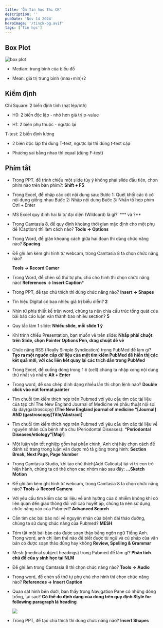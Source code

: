 ```yaml
---
title: 'Ôn Tin học Thi CK'
description: ''
pubDate: 'Nov 14 2024'
heroImage: '/tinck-bg.avif'
tags: ['Tin học']
---
```


## Box Plot

![box plot](/notable/tinck-boxplot.png)

* Median: trung bình của biểu đồ

* Mean: giá trị trung bình (max+min)/2

## Kiểm định

Chi Square: 2 biến định tính (hạt lép/bth)

* H0: 2 biến độc lập - nhỏ hơn giá trị p-value

* H1: 2 biến phụ thuộc - ngược lại

T-test: 2 biến định lượng

* 2 biến độc lập thì dùng T-test, ngược lại thì dùng t-test cặp

* Phương sai bằng nhao thì equal (dùng F-test)

## Phím tắt

* Trong PPT, để trình chiếu một slide tùy ý không phải slide đầu tiên, chọn phím nào trên bàn phím?: **Shift + F5**

* Trong Excel, để nhập các cột nội dung sau:
  Bước 1: Quét khối các ô có nội dụng giống nhau
  Bước 2: Nhập nội dung
  Bước 3: Nhấn tổ hợp phím Ctrl + Enter

* MS Excel quy định hai kí tự đại diện (Wildcard) là gì?: *** và ?**

* Trong Camtasia 8, để quy định khoảng thời gian mặc định cho một phụ đề (Caption) thì làm cách nào? **Tools → Options**

* Trong Word, để giãn khoảng cách giữa hai đoạn thì dùng chức năng nào? **Spacing**

* Để ghi âm kèm ghi hình từ webcam, trong Camtasia 8 ta chọn chức năng nào?
  
  **Tools → Record Camer**

* Trong Word, để chèn số thứ tự phụ chú cho hình thì chọn chức năng nào/ **References → Insert Caption***

* Trong PPT, để tạo chú thích thì dùng chức năng nào? **Insert → Shapes**

* Tín hiệu Digital có bao nhiêu giá trị biểu diễn? **2**

* Nhìn từ phía thiết kế trên word, chúng ta nên chia cấu trúc tổng quát của bài báo cáo luận văn thành bao nhiêu section? **5**

* Quy tắc làm 1 slide: **Nhiều slide, mỗi slide 1 ý**

* Khi trình chiếu Presentation, bạn muốn vẽ trên slide: **Nhấp phải chuột trên Slide, chọn Pointer Options Pen, drag chuột để vẽ**

* Chức năng RSS (Really Simple Syndication) trong PubMed để làm gì? **Tạo ra một nguồn cấp dữ liệu của một tìm kiếm PubMed để hiển thị các kết quả mới, với các liên kết quay lại các trích dẫn trong PubMed**

* Trong Excel, để xuống dòng trong 1 ô (cell) chúng ta nhập xong nội dung thứ nhất và nhấn: **Alt + Enter**

* Trong word, để sao chép định dạng nhiều lần thì chọn lệnh nào? **Double click vào nút format painter**

* Tìm chuỗi tìm kiếm thích hợp trên Pubmed với yêu cầu tìm các tài liệu của tạp chí The New England Journal of Medicine về phẫu thuật nội soi dạ dày(gastroscopy) **(The New England journal of medicine “[Journal] AND (gastroscopy[Title/Abstract]**

* Tìm chuỗi tìm kiếm thích hợp trên Pubmed với yêu cầu tìm các tài liệu về nguyên nhân của bệnh nha chu (Periodontal Diseases): **“Periodontal Diseases/etiology”[Majr]**

* Một luận văn tốt nghiệp gồm hai phần chính. Anh chị hãy chọn cách để đánh số trang trong luận văn được mô tả giống trong hình: **Section Break, Next Page, Page Number**

* Trong Camtasia Studio, khi tạo chú thích(Add Caliouts) tại vị trí con trỏ hiện hành, chúng ta có thể chọn các nhóm nào sau đây: **...Sketch Motion**

* Để ghi âm kèm ghi hình từ webcam, trong Camtasia 8 ta chọn chức năng nào? **Tools -> Record Camera**

* Với yêu cầu tìm kiếm các tài liệu về ảnh hưởng của ô nhiễm không khí có liên quan đến giao thông đối với cao huyết áp, chúng ta nên sử dụng chức năng nào của Pubmed? **Advanced Search**

* Cần tìm các bài báo nói về nguyên nhân của bệnh đái tháo đường, chúng ta sử dụng chức năng của Pubmed? **MESH**

* Tóm tắt một bài báo cáo được soạn thảo bằng ngôn ngữ Tiếng Anh. Trong word, anh chị làm thế nào để biết được từ ngữ và cú pháp của văn bản có được soạn thảo đúng hay không **Review, Spelling & Grammar**

* Mesh (medical subject headings) trong Pubmed để làm gì? **Phân tích chủ đề của y sinh học tại NLM**

* Để ghi âm trong Camtasia 8 thì chọn chức năng nào? **Tools -> Audio**

* Trong word, để chèn số thứ tự phụ chú cho hình thì chọn chức năng nào? **References -> Insert Caption**

* Quan sát hình bên dưới, bạn thấy trong Navigation Pane có những dòng trống, tại sao?
  **Có thể do định dạng của dòng trên quy định Style for following paragraph là heading**
  
  ![](/notable/tinck-nav.png)

* Trong PPT, để tạo chú thích thì dùng chức năng nào? **Insert Shapes**
